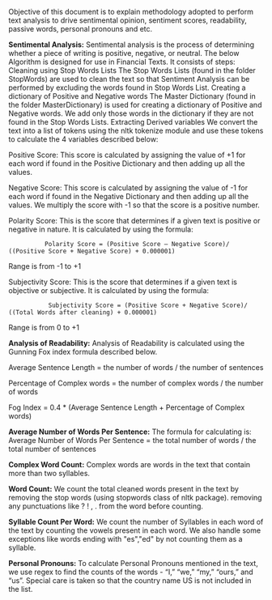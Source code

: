 Objective of this document is to explain methodology adopted to perform text analysis to drive sentimental opinion, sentiment scores, readability, passive words, personal pronouns and etc.

**Sentimental Analysis:**
Sentimental analysis is the process of determining whether a piece of writing is positive, negative, or neutral. The below Algorithm is designed for use in Financial Texts. It consists of steps:
Cleaning using Stop Words Lists
The Stop Words Lists (found in the folder StopWords) are used to clean the text so that Sentiment Analysis can be performed by excluding the words found in Stop Words List. 
Creating a dictionary of Positive and Negative words
The Master Dictionary (found in the folder MasterDictionary) is used for creating a dictionary of Positive and Negative words. We add only those words in the dictionary if they are not found in the Stop Words Lists. 
Extracting Derived variables
We convert the text into a list of tokens using the nltk tokenize module and use these tokens to calculate the 4 variables described below:

Positive Score: This score is calculated by assigning the value of +1 for each word if found in the Positive Dictionary and then adding up all the values.

Negative Score: This score is calculated by assigning the value of -1 for each word if found in the Negative Dictionary and then adding up all the values. We multiply the score with -1 so that the score is a positive number.

Polarity Score: This is the score that determines if a given text is positive or negative in nature. It is calculated by using the formula: 

              Polarity Score = (Positive Score – Negative Score)/ ((Positive Score + Negative Score) + 0.000001)
              
Range is from -1 to +1

Subjectivity Score: This is the score that determines if a given text is objective or subjective. It is calculated by using the formula: 

               Subjectivity Score = (Positive Score + Negative Score)/ ((Total Words after cleaning) + 0.000001)
Range is from 0 to +1

**Analysis of Readability:**
Analysis of Readability is calculated using the Gunning Fox index formula described below.

Average Sentence Length = the number of words / the number of sentences

Percentage of Complex words = the number of complex words / the number of words 

Fog Index = 0.4 * (Average Sentence Length + Percentage of Complex words)

**Average Number of Words Per Sentence:**
The formula for calculating is:
Average Number of Words Per Sentence = the total number of words / the total number of sentences

**Complex Word Count:**
Complex words are words in the text that contain more than two syllables.

**Word Count:**
We count the total cleaned words present in the text by 
removing the stop words (using stopwords class of nltk package).
removing any punctuations like ? ! , . from the word before counting.

**Syllable Count Per Word:**
We count the number of Syllables in each word of the text by counting the vowels present in each word. We also handle some exceptions like words ending with "es","ed" by not counting them as a syllable.

**Personal Pronouns:**
To calculate Personal Pronouns mentioned in the text, we use regex to find the counts of the words - “I,” “we,” “my,” “ours,” and “us”. Special care is taken so that the country name US is not included in the list.


